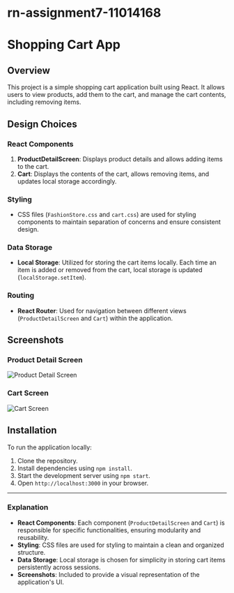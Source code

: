 # rn-assignment7-11014168



# Shopping Cart App

## Overview

This project is a simple shopping cart application built using React. It allows users to view products, add them to the cart, and manage the cart contents, including removing items.

## Design Choices

### React Components

1. **ProductDetailScreen**: Displays product details and allows adding items to the cart.
2. **Cart**: Displays the contents of the cart, allows removing items, and updates local storage accordingly.

### Styling

- CSS files (`FashionStore.css` and `cart.css`) are used for styling components to maintain separation of concerns and ensure consistent design.

### Data Storage

- **Local Storage**: Utilized for storing the cart items locally. Each time an item is added or removed from the cart, local storage is updated (`localStorage.setItem`).

### Routing

- **React Router**: Used for navigation between different views (`ProductDetailScreen` and `Cart`) within the application.

## Screenshots

### Product Detail Screen

![Product Detail Screen](screenshots/product-detail-screen.png)

### Cart Screen

![Cart Screen](screenshots/cart-screen.png)

## Installation

To run the application locally:

1. Clone the repository.
2. Install dependencies using `npm install`.
3. Start the development server using `npm start`.
4. Open `http://localhost:3000` in your browser.

---

### Explanation

- **React Components**: Each component (`ProductDetailScreen` and `Cart`) is responsible for specific functionalities, ensuring modularity and reusability.
- **Styling**: CSS files are used for styling to maintain a clean and organized structure.
- **Data Storage**: Local storage is chosen for simplicity in storing cart items persistently across sessions.
- **Screenshots**: Included to provide a visual representation of the application's UI.

